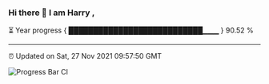 ### Hi there 👋 I am Harry , 

⏳ Year progress { ███████████████████████████▁▁▁ } 90.52 %

---

⏰ Updated on Sat, 27 Nov 2021 09:57:50 GMT

![Progress Bar CI](https://github.com/duykhang68/duykhang68/workflows/Progress%20Bar%20CI/badge.svg)
